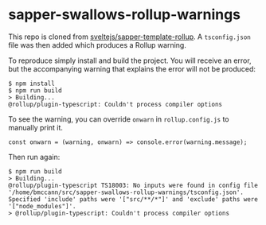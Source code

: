 # sapper-swallows-rollup-warnings

This repo is cloned from [sveltejs/sapper-template-rollup](https://github.com/sveltejs/sapper-template-rollup). A `tsconfig.json` file was then added which produces a Rollup warning.

To reproduce simply install and build the project. You will receive an error, but the accompanying warning that explains the error will not be produced:
```
$ npm install
$ npm run build
> Building...
@rollup/plugin-typescript: Couldn't process compiler options
```

To see the warning, you can override `onwarn` in `rollup.config.js` to manually print it.
```
const onwarn = (warning, onwarn) => console.error(warning.message);
```

Then run again:
```
$ npm run build
> Building...
@rollup/plugin-typescript TS18003: No inputs were found in config file '/home/bmccann/src/sapper-swallows-rollup-warnings/tsconfig.json'. Specified 'include' paths were '["src/**/*"]' and 'exclude' paths were '["node_modules"]'.
> @rollup/plugin-typescript: Couldn't process compiler options
```
